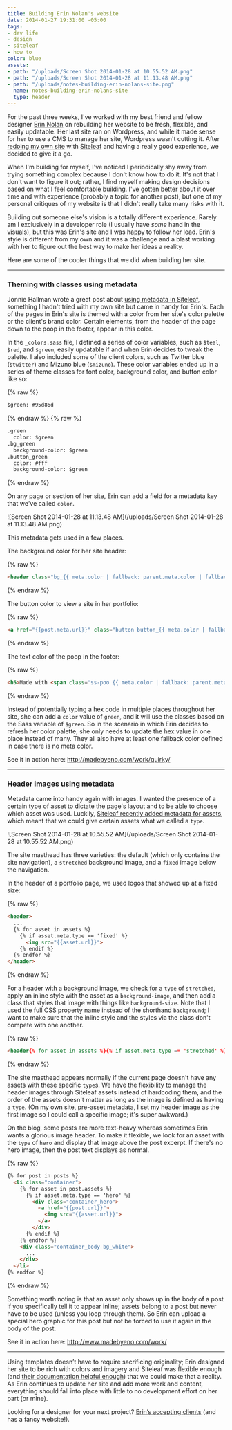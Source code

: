 ```yaml
---
title: Building Erin Nolan's website
date: 2014-01-27 19:31:00 -05:00
tags:
- dev life
- design
- siteleaf
- how to
color: blue
assets:
- path: "/uploads/Screen Shot 2014-01-28 at 10.55.52 AM.png"
- path: "/uploads/Screen Shot 2014-01-28 at 11.13.48 AM.png"
- path: "/uploads/notes-building-erin-nolans-site.png"
  name: notes-building-erin-nolans-site
  type: header
---
```


For the past three weeks, I've worked with my best friend and fellow designer [Erin Nolan](http://www.madebyeno.com) on rebuilding her website to be fresh, flexible, and easily updatable. Her last site ran on Wordpress, and while it made sense for her to use a CMS to manage her site, Wordpress wasn't cutting it. After [redoing my own site](http://jessicaharllee.com/notes/a-redesign-with-siteleaf/) with [Siteleaf](http://siteleaf.com) and having a really good experience, we decided to give it a go.


When I'm building for myself, I've noticed I periodically shy away from trying something complex because I don't know how to do it. It's not that I don't want to figure it out; rather, I find myself making design decisions based on what I feel comfortable building. I've gotten better about it over time and with experience (probably a topic for another post), but one of my personal critiques of my website is that I didn't really take many risks with it.

Building out someone else's vision is a totally different experience. Rarely am I exclusively in a developer role (I usually have *some* hand in the visuals), but this was Erin's site and I was happy to follow her lead. Erin's style is different from my own and it was a challenge and a blast working with her to figure out the best way to make her ideas a reality.

Here are some of the cooler things that we did when building her site.

<hr>

### Theming with classes using metadata

Jonnie Hallman wrote a great post about [using metadata in Siteleaf](http://destroytoday.com/blog/metadata-in-siteleaf/), something I hadn't tried with my own site but came in handy for Erin's. Each of the pages in Erin's site is themed with a color from her site's color palette or the client's brand color. Certain elements, from the header of the page down to the poop in the footer, appear in this color.

In the `_colors.sass` file, I defined a series of color variables, such as `$teal`, `$red`, and `$green`, easily updatable if and when Erin decides to tweak the palette. I also included some of the client colors, such as Twitter blue (`$twitter`) and Mizuno blue (`$mizuno`). These color variables ended up in a series of theme classes for font color, background color, and button color like so:

{% raw %}
~~~html
$green: #95d86d
~~~
{% endraw %}
{% raw %}
~~~html
.green
  color: $green
.bg_green
  background-color: $green
.button_green
  color: #fff
  background-color: $green
~~~
{% endraw %}

On any page or section of her site, Erin can add a field for a metadata key that we've called `color`.

![Screen Shot 2014-01-28 at 11.13.48 AM](/uploads/Screen Shot 2014-01-28 at 11.13.48 AM.png) 

This metadata gets used in a few places.

The background color for her site header:

{% raw %}
~~~html
<header class="bg_{{ meta.color | fallback: parent.meta.color | fallback: 'grey_light' }}">
~~~
{% endraw %}

The button color to view a site in her portfolio:

{% raw %}
~~~html
<a href="{{post.meta.url}}" class="button button_{{ meta.color | fallback: 'grey' }}">View site</a>
~~~
{% endraw %}

The text color of the poop in the footer:

{% raw %}
~~~html
<h6>Made with <span class="ss-poo {{ meta.color | fallback: parent.meta.color | fallback: 'red' }}"></span>in Brooklyn</h6>
~~~
{% endraw %}

Instead of potentially typing a hex code in multiple places throughout her site, she can add a `color` value of `green`, and it will use the classes based on the Sass variable of `$green`. So in the scenario in which Erin decides to refresh her color palette, she only needs to update the hex value in one place instead of many. They all also have at least one fallback color defined in case there is no meta color.

See it in action here: http://madebyeno.com/work/quirky/

<hr>

### Header images using metadata

Metadata came into handy again with images. I wanted the presence of a certain type of asset to dictate the page's layout  and to be able to choose which asset was used. Luckily, [Siteleaf recently added metadata for assets](http://www.siteleaf.com/blog/new-asset-meta-and-quick-post-edit/), which meant that we could give certain assets what we called a `type`. 

![Screen Shot 2014-01-28 at 10.55.52 AM](/uploads/Screen Shot 2014-01-28 at 10.55.52 AM.png) 

The site masthead has three varieties: the default (which only contains the site navigation), a `stretched` background image, and a `fixed` image below the navigation.

In the header of a portfolio page, we used logos that showed up at a fixed size:

{% raw %}
~~~html
<header>
  ...
  {% for asset in assets %}
    {% if asset.meta.type == 'fixed' %}
      <img src="{{asset.url}}">
    {% endif %}
  {% endfor %}
</header>
~~~
{% endraw %}

For a header with a background image, we check for a `type` of `stretched`, apply an inline style with the asset as a `background-image`, and then add a class that styles that image with things like `background-size`. Note that I used the full CSS property name instead of the shorthand `background`; I want to make sure that the inline style and the styles via the class don't  compete with one another.

{% raw %}
~~~html
<header{% for asset in assets %}{% if asset.meta.type == 'stretched' %} class="header_img_stretched" style="background-image: url('{{asset.url}}')"{% endif %}{% endfor %}>
~~~
{% endraw %}

The site masthead appears normally if the current page doesn't have any assets with these specific `type`s. We have the flexibility to manage the header images through Siteleaf assets instead of hardcoding them, and the order of the assets doesn't matter as long as the image is defined as having a `type`. (On my own site, pre-asset metadata, I set my header image as the first image so I could call a specific image; it's super awkward.)

On the blog, some posts are more text-heavy whereas sometimes Erin wants a glorious image header. To make it flexible, we look for an asset with the `type` of `hero` and display that image above the post excerpt. If there's no hero image, then the post text displays as normal.

{% raw %}
~~~html
{% for post in posts %}
  <li class="container">
    {% for asset in post.assets %}
      {% if asset.meta.type == 'hero' %}
        <div class="container_hero">
          <a href="{{post.url}}">
            <img src="{{asset.url}}">
          </a>
        </div>
      {% endif %}
    {% endfor %}
    <div class="container_body bg_white">
      ...
    </div>
  </li>
{% endfor %}
~~~
{% endraw %}

Something worth noting is that an asset only shows up in the body of a post if you specifically tell it to appear inline; assets belong to a post but never have to be used (unless you loop through them). So Erin can upload a special hero graphic for this post but not be forced to use it again in the body of the post.

See it in action here: http://www.madebyeno.com/work/

<hr>

Using templates doesn’t have to require sacrificing originality; Erin designed her site to be rich with colors and imagery and Siteleaf was flexible enough (and [their documentation helpful enough](http://www.siteleaf.com/blog/)) that we could make that a reality. As Erin continues to update her site and add more work and content, everything should fall into place with little to no development effort on her part (or mine).

Looking for a designer for your next project? [Erin’s accepting clients](http://madebyeno.com/contact) (and has a fancy website!).
